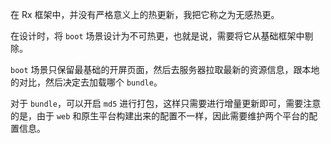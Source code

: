 在 Rx 框架中，并没有严格意义上的热更新，我把它称之为无感热更。

在设计时，将 `boot` 场景设计为不可热更，也就是说，需要将它从基础框架中剔除。

`boot` 场景只保留最基础的开屏页面，然后去服务器拉取最新的资源信息，跟本地的对比，然后决定去加载哪个 `bundle`。

对于 `bundle`，可以开启 `md5` 进行打包，这样只需要进行增量更新即可，需要注意的是，由于 `web` 和原生平台构建出来的配置不一样，因此需要维护两个平台的配置信息。
